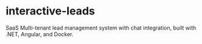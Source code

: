 # interactive-leads
SaaS Multi-tenant lead management system with chat integration, built with .NET, Angular, and Docker.
